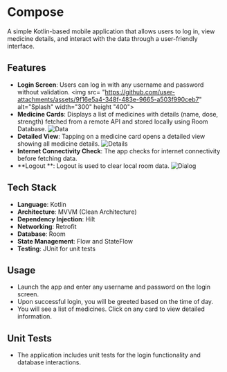 # Compose

A simple Kotlin-based mobile application that allows users to log in, view medicine details, and interact with the data through a user-friendly interface.

## Features
- **Login Screen**: Users can log in with any username and password without validation.
  <img src= "https://github.com/user-attachments/assets/9f16e5a4-348f-483e-9665-a503f990ceb7" alt="Splash" width="300" height "400">
- **Medicine Cards**: Displays a list of medicines with details (name, dose, strength) fetched from a remote API and stored locally using Room Database.
  ![Data](https://github.com/user-attachments/assets/46907762-8b75-4d52-b9d6-775f79c655ad)
- **Detailed View**: Tapping on a medicine card opens a detailed view showing all medicine details.
  ![Details](https://github.com/user-attachments/assets/085fd2c7-07fb-4295-b413-933de14d8f36)
- **Internet Connectivity Check**: The app checks for internet connectivity before fetching data.
- **Logout **: Logout is used to clear local room data.
  ![Dialog ](https://github.com/user-attachments/assets/f322f17e-af12-4f42-bc6b-1e49809bf763)

## Tech Stack
- **Language**: Kotlin
- **Architecture**: MVVM (Clean Architecture)
- **Dependency Injection**: Hilt
- **Networking**: Retrofit
- **Database**: Room
- **State Management**: Flow and StateFlow
- **Testing**: JUnit for unit tests

## Usage
- Launch the app and enter any username and password on the login screen.
- Upon successful login, you will be greeted based on the time of day.
- You will see a list of medicines. Click on any card to view detailed information.

## Unit Tests
- The application includes unit tests for the login functionality and database interactions.


